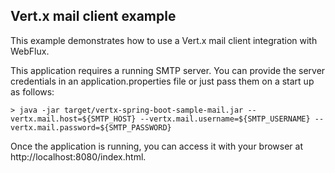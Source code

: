 ## Vert.x mail client example

This example demonstrates how to use a Vert.x mail client integration with WebFlux.

This application requires a running SMTP server. You can provide the server credentials in an application.properties file or just pass them on a start up as follows:

```
> java -jar target/vertx-spring-boot-sample-mail.jar --vertx.mail.host=${SMTP_HOST} --vertx.mail.username=${SMTP_USERNAME} --vertx.mail.password=${SMTP_PASSWORD}
```

Once the application is running, you can access it with your browser at http://localhost:8080/index.html.
